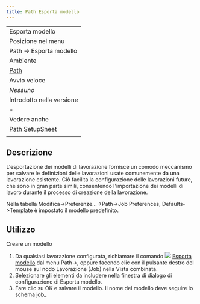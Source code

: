 ```yaml
---
title: Path Esporta modello
---
```


|                                                             |
| ----------------------------------------------------------- |
| Esporta modello                                             |
| Posizione nel menu                                          |
| Path → Esporta modello                                      |
| Ambiente                                                    |
| [Path](/Path_Workbench/it "Path Workbench/it")              |
| Avvio veloce                                                |
| _Nessuno_                                                   |
| Introdotto nella versione                                   |
| -                                                           |
| Vedere anche                                                |
| [Path SetupSheet](/Path_SetupSheet/it "Path SetupSheet/it") |
|                                                             |

## Descrizione

L'esportazione dei modelli di lavorazione fornisce un comodo meccanismo per salvare le definizioni delle lavorazioni usate comunemente da una lavorazione esistente. Ciò facilita la configurazione delle lavorazioni future, che sono in gran parte simili, consentendo l'importazione dei modelli di lavoro durante il processo di creazione della lavorazione.

Nella tabella Modifica->Preferenze...->Path->Job Preferences, Defaults->Template è impostato il modello predefinito.

## Utilizzo

Creare un modello

1. Da qualsiasi lavorazione configurata, richiamare il comando ![](/images/Path-ExportTemplate.png) [Esporta modello](/Path_ExportTemplate/it "Path ExportTemplate/it") dal menu Path->, oppure facendo clic con il pulsante destro del mouse sul nodo Lavorazione (Job) nella Vista combinata.
2. Selezionare gli elementi da includere nella finestra di dialogo di configurazione di Esporta modello.
3. Fare clic su OK e salvare il modello. Il nome del modello deve seguire lo schema job\_<template name>.json Quando viene mostrato nella casella combinata di selezione, il prefisso job e l'estensione non vengono mostrati. Affinché Path possa accedere ai modelli bisogna salvarli nella directory Macro o nella directory Path, secondo come configurato nelle Preferenze di Path.

## Opzioni

## Post Processing

## Post Processore

- Selezione del postprocessore
- Argomenti del postprocessore
- Nome del file di output

## Stock

## Pezzo

- Extent: dimensione del pezzo
- Placement: posizione del pezzo

## Setup Sheet

## Impostazioni del foglio di lavorazione

- Profondità di lavorazione
- Profondità di passata
- Velocità di movimento rapido dello strumento

## Tool controllers

## Controller dell'utensile

- Controller degli utensili selezionati.

Retrieved from "<http://wiki.freecad.org/index.php?title=CAM_ExportTemplate/it&oldid=1386410>"
